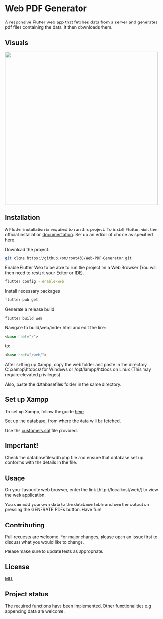 # Web PDF Generator

A responsive Flutter web app that fetches data from a server and generates pdf files containing the data. It then downloads them.

## Visuals
<a href="#" target="_blank"><img src="preview.gif" height="500"></a>

## Installation
A Flutter installation is required to run this project.
To install Flutter, visit the official installation [documentation](https://docs.flutter.dev/get-started/install).
Set up an editor of choice as specified [here](https://docs.flutter.dev/get-started/editor).

Download the project.

```bash
git clone https://github.com/root458/Web-PDF-Generator.git
```
Enable Flutter Web to be able to run the project on a Web Browser (You will then need to restart your Editor or IDE).
```bash
flutter config --enable-web
```

Install necessary packages
```bash
flutter pub get
```

Generate a release build
```bash
flutter build web
```

Navigate to build/web/index.html and edit the line:
```html
<base href="/">
```
to:
```html
<base href="/web/">
```

After setting up Xampp, copy the web folder and paste in the directory C:\xampp\htdocs\ for <a>Windows</a> or <a>/opt/lampp/htdocs</a> on <a>Linux</a> (This may require elevated privileges)

Also, paste the <a>databasefiles</a> folder in the same directory.

## Set up Xampp
To set up Xampp, follow the guide [here](https://www.apachefriends.org/download.html).

Set up the database, from where the data will be fetched.

Use the <a href="#">customers.sql</a> file provided.

## Important!
Check the <a>databasefiles/db.php</a> file and ensure that database set up conforms with the details in the file.

## Usage

On your favourite web broswer, enter the link [http://localhost/web/] to view the web application.

You can add your own data to the database table and see the output on pressing the <a>GENERATE PDFs</a> button.
Have fun!

## Contributing
Pull requests are welcome. For major changes, please open an issue first to discuss what you would like to change.

Please make sure to update tests as appropriate.

## License
[MIT]()

## Project status
The required functions have been implemented. Other functionalities e.g appending data are welcome.
